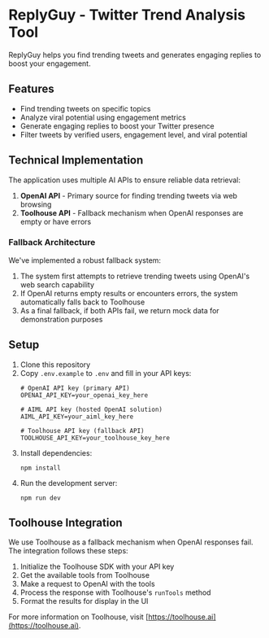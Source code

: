 # ReplyGuy - Twitter Trend Analysis Tool

ReplyGuy helps you find trending tweets and generates engaging replies to boost your engagement.

## Features

- Find trending tweets on specific topics
- Analyze viral potential using engagement metrics
- Generate engaging replies to boost your Twitter presence
- Filter tweets by verified users, engagement level, and viral potential

## Technical Implementation

The application uses multiple AI APIs to ensure reliable data retrieval:

1. **OpenAI API** - Primary source for finding trending tweets via web browsing
2. **Toolhouse API** - Fallback mechanism when OpenAI responses are empty or have errors

### Fallback Architecture

We've implemented a robust fallback system:

1. The system first attempts to retrieve trending tweets using OpenAI's web search capability
2. If OpenAI returns empty results or encounters errors, the system automatically falls back to Toolhouse
3. As a final fallback, if both APIs fail, we return mock data for demonstration purposes

## Setup

1. Clone this repository
2. Copy `.env.example` to `.env` and fill in your API keys:
   ```
   # OpenAI API key (primary API)
   OPENAI_API_KEY=your_openai_key_here
   
   # AIML API key (hosted OpenAI solution)
   AIML_API_KEY=your_aiml_key_here
   
   # Toolhouse API key (fallback API)
   TOOLHOUSE_API_KEY=your_toolhouse_key_here
   ```
3. Install dependencies:
   ```
   npm install
   ```
4. Run the development server:
   ```
   npm run dev
   ```

## Toolhouse Integration

We use Toolhouse as a fallback mechanism when OpenAI responses fail. The integration follows these steps:

1. Initialize the Toolhouse SDK with your API key
2. Get the available tools from Toolhouse
3. Make a request to OpenAI with the tools
4. Process the response with Toolhouse's `runTools` method
5. Format the results for display in the UI

For more information on Toolhouse, visit [https://toolhouse.ai](https://toolhouse.ai).